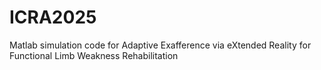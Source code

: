 # ICRA2025
Matlab simulation code for Adaptive Exafference via eXtended Reality for Functional Limb Weakness Rehabilitation
